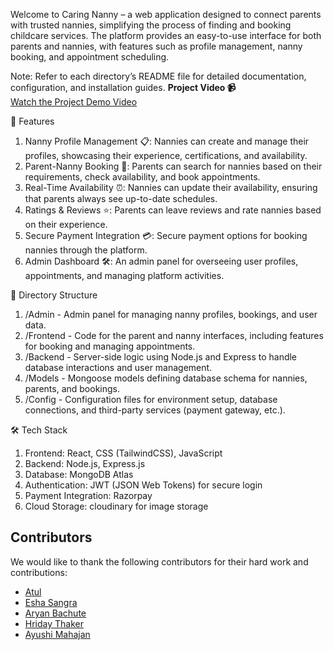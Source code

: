 Welcome to Caring Nanny – a web application designed to connect parents with trusted nannies, simplifying the process of finding and booking childcare services. The platform provides an easy-to-use interface for both parents and nannies, with features such as profile management, nanny booking, and appointment scheduling.

Note: Refer to each directory’s README file for detailed documentation, configuration, and installation guides.
**Project Video 📹**  
   [Watch the Project Demo Video](https://drive.google.com/file/d/1LIhi3OKxn9q4ka5lAu5a-t7FwSGmnfH6/view?usp=sharing)

🌟 Features
1. Nanny Profile Management 📋: Nannies can create and manage their profiles, showcasing their experience, certifications, and availability.
2. Parent-Nanny Booking 📅: Parents can search for nannies based on their requirements, check availability, and book appointments.
3. Real-Time Availability ⏰: Nannies can update their availability, ensuring that parents always see up-to-date schedules.
4. Ratings & Reviews ⭐: Parents can leave reviews and rate nannies based on their experience.
5. Secure Payment Integration 💳: Secure payment options for booking nannies through the platform.
6. Admin Dashboard 🛠️: An admin panel for overseeing user profiles, appointments, and managing platform activities.
   
📂 Directory Structure
1. /Admin - Admin panel for managing nanny profiles, bookings, and user data.
2. /Frontend - Code for the parent and nanny interfaces, including features for booking and managing appointments.
3. /Backend - Server-side logic using Node.js and Express to handle database interactions and user management.
4. /Models - Mongoose models defining database schema for nannies, parents, and bookings.
5. /Config - Configuration files for environment setup, database connections, and third-party services (payment gateway, etc.).

🛠️ Tech Stack
1. Frontend: React, CSS (TailwindCSS), JavaScript
2. Backend: Node.js, Express.js
3. Database: MongoDB Atlas
4. Authentication: JWT (JSON Web Tokens) for secure login
5. Payment Integration: Razorpay 
6. Cloud Storage: cloudinary for image storage

## Contributors

We would like to thank the following contributors for their hard work and contributions:

- [Atul](https://github.com/goyalxatul) 
- [Esha Sangra](https://github.com/eshasangra)
- [Aryan Bachute ](https://github.com/Aryanfour5)
- [Hriday Thaker](https://github.com/thakerhriday)
- [Ayushi Mahajan ](https://github.com/ayushimahajan295)

